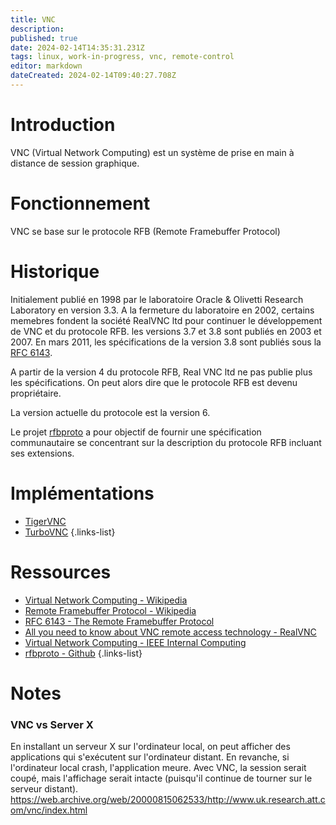 ```yaml
---
title: VNC
description: 
published: true
date: 2024-02-14T14:35:31.231Z
tags: linux, work-in-progress, vnc, remote-control
editor: markdown
dateCreated: 2024-02-14T09:40:27.708Z
---
```


# Introduction
VNC (Virtual Network Computing) est un système de prise en main à distance de session graphique.


# Fonctionnement
VNC se base sur le protocole RFB (Remote Framebuffer Protocol)

# Historique
Initialement publié en 1998 par le laboratoire Oracle & Olivetti Research Laboratory en version 3.3. A la fermeture du laboratoire en 2002, certains memebres fondent la société RealVNC ltd pour continuer le développement de VNC et du protocole RFB. les versions 3.7 et 3.8 sont publiés en 2003 et 2007. En mars 2011, les spécifications de la version 3.8 sont publiés sous la [RFC 6143](https://datatracker.ietf.org/doc/html/rfc6143). 

A partir de la version 4 du protocole RFB, Real VNC ltd ne pas publie plus les spécifications. On peut alors dire que le protocole RFB est devenu propriétaire. 

La version actuelle du protocole est la version 6.

Le projet [rfbproto](https://github.com/rfbproto/rfbproto) a pour objectif de fournir une spécification communautaire se concentrant sur la description du protocole RFB incluant ses extensions.

# Implémentations
- [TigerVNC](/vnc/tigervnc)
- [TurboVNC](/vnc/turbovnc)
{.links-list}


# Ressources
- [Virtual Network Computing - Wikipedia](https://en.wikipedia.org/wiki/Virtual_Network_Computing)
- [Remote Framebuffer Protocol - Wikipedia](https://en.wikipedia.org/wiki/RFB_protocol)
- [RFC 6143 - The Remote Framebuffer Protocol](https://datatracker.ietf.org/doc/html/rfc6143)
- [All you need to know about VNC remote access technology - RealVNC](https://discover.realvnc.com/what-is-vnc-remote-access-technology)
- [Virtual Network Computing - IEEE Internal Computing](https://help.realvnc.com/hc/article_attachments/6864678826397/tr.98.1.pdf)
- [rfbproto - Github](https://github.com/rfbproto/rfbproto)
{.links-list}


# Notes
### VNC vs Server X
En installant un serveur X sur l'ordinateur local, on peut afficher des applications qui s'exécutent sur l'ordinateur distant. En revanche, si l'ordinateur local crash, l'application meure. Avec VNC, la session serait coupé, mais l'affichage serait intacte (puisqu'il continue de tourner sur le serveur distant).
https://web.archive.org/web/20000815062533/http://www.uk.research.att.com/vnc/index.html

